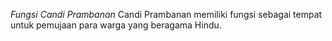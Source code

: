 *Fungsi Candi Prambanan*
Candi Prambanan memiliki fungsi sebagai tempat untuk pemujaan para warga yang beragama Hindu. 